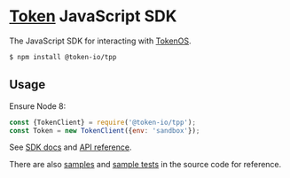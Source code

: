 # [Token](https://token.io) JavaScript SDK

The JavaScript SDK for interacting with [TokenOS](https://developer.token.io/).

```sh
$ npm install @token-io/tpp
```

## Usage

Ensure Node 8:

```javascript
const {TokenClient} = require('@token-io/tpp');
const Token = new TokenClient({env: 'sandbox'});
```

See [SDK docs](https://developer.token.io/sdk/?javascript#) and [API reference](https://developer.token.io/sdk/esdoc/).

There are also [samples](https://github.com/tokenio/sdk-js/tree/master/src/sample) and [sample tests](https://github.com/tokenio/sdk-js/tree/master/test/sample) in the source code for reference.
